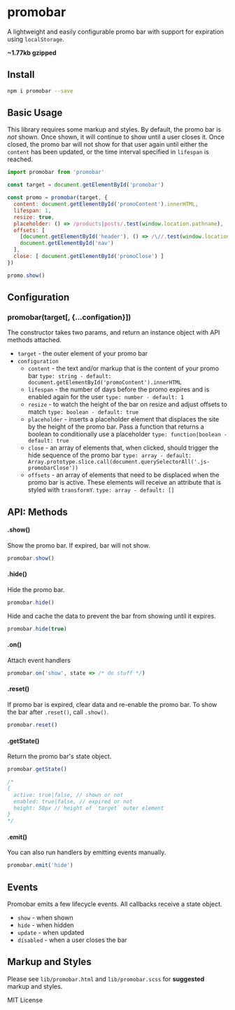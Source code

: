# promobar
A lightweight and easily configurable promo bar with support for expiration using `localStorage`.

**~1.77kb gzipped**

## Install
```bash
npm i promobar --save
```

## Basic Usage
This library requires some markup and styles. By default, the promo bar is *not* shown. Once shown, it will continue to show until a user closes it. Once closed, the promo bar will not show for that user again until either the `content` has been updated, or the time interval specified in `lifespan` is reached.

```javascript
import promobar from 'promobar'

const target = document.getElementById('promobar')

const promo = promobar(target, {
  content: document.getElementById('promoContent').innerHTML,
  lifespan: 1,
  resize: true,
  placeholder: () => /products|posts/.test(window.location.pathname),
  offsets: [
    [document.getElementById('header'), () => /\//.test(window.location.pathname)],
    document.getElementById('nav')
  ],
  close: [ document.getElementById('promoClose') ]
})

promo.show()
```

## Configuration
### promobar(target[, {...configation}])
The constructor takes two params, and return an instance object with API methods attached. 
- `target` - the outer element of your promo bar 
- `configuration`
  - `content` - the text and/or markup that is the content of your promo bar `type: string - default: document.getElementById('promoContent').innerHTML`
  - `lifespan` - the number of days before the promo expires and is enabled again for the user `type: number - default: 1`
  - `resize` - to watch the height of the bar on resize and adjust offsets to match `type: boolean - default: true`
  - `placeholder` - inserts a placeholder element that displaces the site by the height of the promo bar. Pass a function that returns a boolean to conditionally use a placeholder `type: function|boolean - default: true` 
  - `close` - an array of elements that, when clicked, should trigger the hide sequence of the promo bar `type: array - default: Array.prototype.slice.call(document.querySelectorAll('.js-promobarClose'))`
  - `offsets` - an array of elements that need to be displaced when the promo bar is active. These elements will receive an attribute that is styled with `transformY`. `type: array - default: []`

## API: Methods
#### .show()
Show the promo bar. If expired, bar will not show.
```javascript
promobar.show()
```

#### .hide()
Hide the promo bar.
```javascript
promobar.hide()
```
Hide and cache the data to prevent the bar from showing until it expires.
```javascript
promobar.hide(true)
```

#### .on()
Attach event handlers
```javascript
promobar.on('show', state => /* do stuff */)
```

#### .reset()
If promo bar is expired, clear data and re-enable the promo bar. To show the bar after `.reset()`, call `.show()`.
```javascript
promobar.reset()
```

#### .getState()
Return the promo bar's state object.
```javascript
promobar.getState()

/*
{
  active: true|false, // shown or not
  enabled: true|false, // expired or not
  height: 50px // height of `target` outer element
}
*/
```

#### .emit()
You can also run handlers by emitting events manually.
```javascript
promobar.emit('hide')
```

## Events
Promobar emits a few lifecycle events. All callbacks receive a state object.
- `show` - when shown
- `hide` - when hidden 
- `update` - when updated 
- `disabled` - when a user closes the bar 

## Markup and Styles 
Please see `lib/promobar.html` and `lib/promobar.scss` for **suggested** markup and styles. 

MIT License
